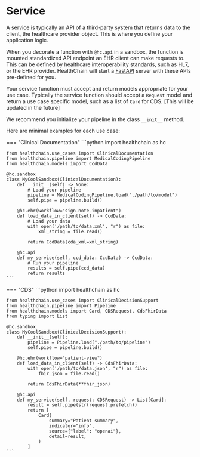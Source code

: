 # Service

A service is typically an API of a third-party system that returns data to the client, the healthcare provider object. This is where you define your application logic.

When you decorate a function with `@hc.api` in a sandbox, the function is mounted standardized API endpoint an EHR client can make requests to. This can be defined by healthcare interoperability standards, such as HL7, or the EHR provider. HealthChain will start a [FastAPI](https://fastapi.tiangolo.com/) server with these APIs pre-defined for you.

Your service function must accept and return models appropriate for your use case. Typically the service function should accept a `Request` model and return a use case specific model, such as a list of `Card` for CDS. [This will be updated in the future]

We recommend you initialize your pipeline in the class `__init__` method.

Here are minimal examples for each use case:

=== "Clinical Documentation"
    ```python
    import healthchain as hc

    from healthchain.use_cases import ClinicalDocumentation
    from healthchain.pipeline import MedicalCodingPipeline
    from healthchain.models import CcdData

    @hc.sandbox
    class MyCoolSandbox(ClinicalDocumentation):
        def __init__(self) -> None:
            # Load your pipeline
            pipeline = MedicalCodingPipeline.load("./path/to/model")
            self.pipe = pipeline.build()

        @hc.ehr(workflow="sign-note-inpatient")
        def load_data_in_client(self) -> CcdData:
            # Load your data
            with open('/path/to/data.xml', "r") as file:
                xml_string = file.read()

            return CcdData(cda_xml=xml_string)

        @hc.api
        def my_service(self, ccd_data: CcdData) -> CcdData:
            # Run your pipeline
            results = self.pipe(ccd_data)
            return results
    ```

=== "CDS"
    ```python
    import healthchain as hc

    from healthchain.use_cases import ClinicalDecisionSupport
    from healthchain.pipeline import Pipeline
    from healthchain.models import Card, CDSRequest, CdsFhirData
    from typing import List

    @hc.sandbox
    class MyCoolSandbox(ClinicalDecisionSupport):
        def __init__(self):
            pipeline = Pipeline.load("./path/to/pipeline")
            self.pipe = pipeline.build()

        @hc.ehr(workflow="patient-view")
        def load_data_in_client(self) -> CdsFhirData:
            with open('/path/to/data.json', "r") as file:
                fhir_json = file.read()

            return CdsFhirData(**fhir_json)

        @hc.api
        def my_service(self, request: CDSRequest) -> List[Card]:
            result = self.pipe(str(request.prefetch))
            return [
                Card(
                    summary="Patient summary",
                    indicator="info",
                    source={"label": "openai"},
                    detail=result,
                )
            ]
    ```
